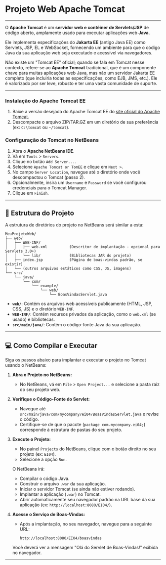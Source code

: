 # Projeto Web Apache Tomcat
---

O **Apache Tomcat** é um **servidor web e contêiner de Servlets/JSP** de código aberto, amplamente usado para executar aplicações web **Java**.

Ele implementa especificações do **Jakarta EE** (antigo Java EE) como Servlets, JSP, EL e WebSocket, fornecendo um ambiente para que o código Java da sua aplicação web seja executado e acessível via navegadores.

Não existe um "Tomcat EE" oficial; quando se fala em Tomcat nesse contexto, refere-se ao **Apache Tomcat** tradicional, que é um componente chave para muitas aplicações web Java, mas não um servidor Jakarta EE completo (que incluiria todas as especificações, como EJB, JMS, etc.). Ele é valorizado por ser leve, robusto e ter uma vasta comunidade de suporte.

-----

###  Instalação do Apache Tomcat EE

1.  Baixe a versão desejada do Apache Tomcat EE do [site oficial do Apache Tomcat](https://tomcat.apache.org/).
2.  Descompacte o arquivo ZIP/TAR.GZ em um diretório de sua preferência (ex: `C:\tomcat` ou `~/tomcat`).

### Configuração do Tomcat no NetBeans

1.  Abra o **Apache NetBeans IDE**.
2.  Vá em `Tools` \> `Servers`.
3.  Clique no botão `Add Server...`.
4.  Selecione `Apache Tomcat or TomEE` e clique em `Next >`.
5.  No campo `Server Location`, navegue até o diretório onde você descompactou o Tomcat (passo 2).
6.  Opcionalmente, insira um `Username` e `Password` se você configurou credenciais para o Tomcat Manager.
7.  Clique em `Finish`.

-----

## 📂 Estrutura do Projeto

A estrutura de diretórios do projeto no NetBeans será similar a esta:

```
MeuProjetoWeb/
├── web/
│   ├── WEB-INF/
│   │   ├── web.xml          (Descritor de implantação - opcional para Servlets 3.0+)
│   │   └── lib/             (Bibliotecas JAR do projeto)
│   ├── index.jsp            (Página de boas-vindas padrão, se existir)
│   └── (outros arquivos estáticos como CSS, JS, imagens)
└── src/
    └── java/
        └── com/
            └── example/
                └── web/
                    └── BoasVindasServlet.java
```

  * **`web/`**: Contém os arquivos web acessíveis publicamente (HTML, JSP, CSS, JS) e o diretório `WEB-INF`.
  * **`WEB-INF/`**: Contém recursos privados da aplicação, como o `web.xml` (se usado) e bibliotecas.
  * **`src/main/java/`**: Contém o código-fonte Java da sua aplicação.

-----

## 💻 Como Compilar e Executar

Siga os passos abaixo para implantar e executar o projeto no Tomcat usando o NetBeans:

1.  **Abra o Projeto no NetBeans:**

      * No NetBeans, vá em `File` \> `Open Project...` e selecione a pasta raiz do seu projeto web.

2.  **Verifique o Código-Fonte do Servlet:**

      * Navegue até `src/main/java/com/mycompany/ei04/BoasVindasServlet.java` e revise o código.
      * Certifique-se de que o pacote (`package com.mycompany.ei04;`) corresponde à estrutura de pastas do seu projeto.

3.  **Execute o Projeto:**

      * No painel `Projects` do NetBeans, clique com o botão direito no seu projeto (ex: `EI04`).
      * Selecione a opção `Run`.

    O NetBeans irá:

      * Compilar o código Java.
      * Construir o arquivo `.war` da sua aplicação.
      * Iniciar o servidor Tomcat (se ainda não estiver rodando).
      * Implantar a aplicação (`.war`) no Tomcat.
      * Abrir automaticamente seu navegador padrão na URL base da sua aplicação (ex: `http://localhost:8080/EI04/`).

4.  **Acesse o Serviço de Boas-Vindas:**

      * Após a implantação, no seu navegador, navegue para a seguinte URL:
        ```
        http://localhost:8080/EI04/boasvindas
        ```

    Você deverá ver a mensagem "Olá do Servlet de Boas-Vindas\!" exibida no navegador.

-----
